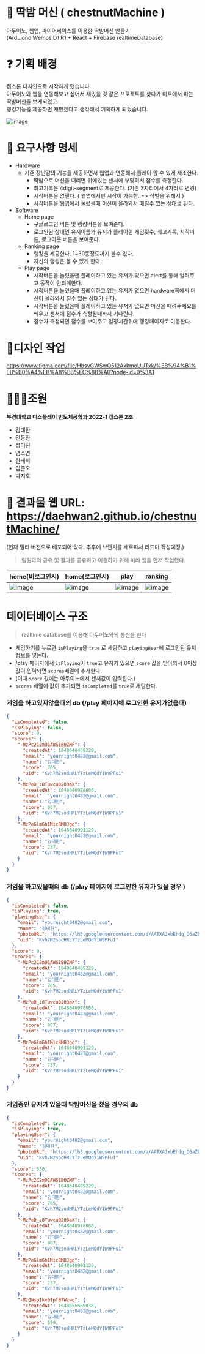 # 🥊 딱밤 머신 ( chestnutMachine )

아두이노, 웹앱, 파이어베이스를 이용한 딱밤머신 만들기<br/>
(Arduiono Wemos D1 R1 + React + Firebase realtimeDatabase)



# ❓ 기획 배경

캡스톤 디자인으로 시작하게 됐습니다.<br/>
아두이노와 웹을 연동해보고 싶어서 재밌을 것 같은 프로젝트를 찾다가 마트에서 파는 딱밤머신을 보게되었고<br/>
랭킹기능을 제공하면 재밌겠다고 생각해서 기획하게 되었습니다.


![image](https://user-images.githubusercontent.com/53414542/159893511-62be50c0-1a69-4eea-bb1e-fee4f87fe42d.png)


# 📃 요구사항 명세

- Hardware
  - 기존 장난감의 기능을 제공하면서 웹앱과 연동해서 플레이 할 수 있게 제조한다.
     - 딱밤으로 머신을 때리면 뒤에있는 센서에 부딪혀서 점수를 측정한다.
     - 최고기록은 4digit-segment로 제공한다. (기존 3자리에서 4자리로 변경)
     - 시작버튼은 없앤다. ( 웹앱에서만 시작이 가능함. => 식별을 위해서 )
     - 시작버튼을 웹앱에서 눌렀을때 머신이 올라와서 때릴수 있는 상태로 된다.
- Software
  - Home page
    - 구글로그인 버튼 및 랭킹버튼을 보여준다.
    - 로그인된 상태면 유저이름과 유저가 플레이한 게임횟수, 최고기록, 시작버튼, 로그아웃 버튼을 보여준다.
  - Ranking page 
    - 랭킹을 제공한다. 1~30등정도까지 볼수 있다.
    - 자신의 랭킹은 볼 수 있게 한다.
  - Play page
    - 시작버튼을 눌렀을땐 플레이하고 있는 유저가 있으면 alert를 통해 알려주고 동작이 안되게한다.
    - 시작버튼을 눌렀을때 플레이하고 있는 유저가 없으면 hardware쪽에서 머신이 올라와서 칠수 있는 상태가 된다.
    - 시작버튼을 눌렀을때 플레이하고 있는 유저가 없으면 머신을 때려주세요를 띄우고 센서에 점수가 측정될때까지 기다린다.
    - 점수가 측정되면 점수를 보여주고 일정시간뒤에 랭킹페이지로 이동한다.
 

# 🎨디자인 작업
https://www.figma.com/file/HbsvGWSwO512AxkmoUUTxk/%EB%94%B1%EB%B0%A4%EB%A8%B8%EC%8B%A0?node-id=0%3A1


# 👩‍👧‍👧조원
**부경대학교 디스플레이 반도체공학과 2022-1 캡스톤 2조**
- 김대환
- 안동환
- 성미진
- 염소연
- 한태희
- 임준오
- 박지호

# 👑 결과물 웹 URL: https://daehwan2.github.io/chestnutMachine/
(현재 멀티 버젼으로 배포되어 있다. 추후에 브랜치를 새로파서 리드미 작성예정.)
> 팀원과의 공유 및 결과를 공유하고 이용하기 위해 미리 웹을 먼저 작업했다.

|home(비로그인시)|home(로그인시)|play|ranking|
|------|---|---|---|
|![image](https://user-images.githubusercontent.com/53414542/160878649-5df5ba8c-8d82-4297-9813-f21eb105d84b.png)|![image](https://user-images.githubusercontent.com/53414542/160878778-ca2f37b0-1fb6-4492-bf46-be8e90936230.png)|![image](https://user-images.githubusercontent.com/53414542/160880086-86a95b8b-75eb-400d-84ef-1377c1694351.png)|![image](https://user-images.githubusercontent.com/53414542/160879181-13e82272-d717-4356-82dd-9ccc8e1a726b.png)|


# 데이터베이스 구조

> realtime database를 이용해 아두이노와의 통신을 한다
- 게임하기를 누르면 `isPlaying`을 `true` 로 세팅하고 `playingUser`에 로그인된 유저 정보를 넣는다.
- /play 페이지에서 `isPlaying`이 `true`고 유저가 있으면 `score` 값을 받아와서 0이상 값이 입력되면 `scores`배열에 추가한다.
- (이때 `score` 값에는 아두이노에서 센서값이 입력된다.)
- `scores` 배열에 값이 추가되면 `isCompleted`를 `true`로 세팅한다.

### 게임을 하고있지않을때의 db (/play 페이지에 로그인한 유저가없을때) 
```json
{
  "isCompleted": false,
  "isPlaying": false,
  "score": 0,
  "scores": {
    "-MzPc2C2mO1AWS1B0ZMF": {
      "createdAt": 1648640409229,
      "email": "yournight0482@gmail.com",
      "name": "김대환",
      "score": 765,
      "uid": "Kvh7M2sodHRLYTzLeMQdY1W9PFu1"
    },
    "-MzPeD_z8Tuwcu0203aX": {
      "createdAt": 1648640978086,
      "email": "yournight0482@gmail.com",
      "name": "김대환",
      "score": 807,
      "uid": "Kvh7M2sodHRLYTzLeMQdY1W9PFu1"
    },
    "-MzPeGlmGhIMicBMBJgo": {
      "createdAt": 1648640991129,
      "email": "yournight0482@gmail.com",
      "name": "김대환",
      "score": 737,
      "uid": "Kvh7M2sodHRLYTzLeMQdY1W9PFu1"
    }
  }
}

```

### 게임을 하고있을때의 db (/play 페이지에 로그인한 유저가 있을 경우 )

```json
{
  "isCompleted": false,
  "isPlaying": true,
  "playingUser": {
    "email": "yournight0482@gmail.com",
    "name": "김대환",
    "photoURL": "https://lh3.googleusercontent.com/a/AATXAJxbEhdq_D6aZbEbMoXP74LGmoNWmdqz1fjPf1RY=s96-c",
    "uid": "Kvh7M2sodHRLYTzLeMQdY1W9PFu1"
  },
  "score": 0,
  "scores": {
    "-MzPc2C2mO1AWS1B0ZMF": {
      "createdAt": 1648640409229,
      "email": "yournight0482@gmail.com",
      "name": "김대환",
      "score": 765,
      "uid": "Kvh7M2sodHRLYTzLeMQdY1W9PFu1"
    },
    "-MzPeD_z8Tuwcu0203aX": {
      "createdAt": 1648640978086,
      "email": "yournight0482@gmail.com",
      "name": "김대환",
      "score": 807,
      "uid": "Kvh7M2sodHRLYTzLeMQdY1W9PFu1"
    },
    "-MzPeGlmGhIMicBMBJgo": {
      "createdAt": 1648640991129,
      "email": "yournight0482@gmail.com",
      "name": "김대환",
      "score": 737,
      "uid": "Kvh7M2sodHRLYTzLeMQdY1W9PFu1"
    }
  }
}
```

### 게임중인 유저가 있을때 딱밤머신을 쳤을 경우의 db

```json
{
  "isCompleted": true,
  "isPlaying": true,
  "playingUser": {
    "email": "yournight0482@gmail.com",
    "name": "김대환",
    "photoURL": "https://lh3.googleusercontent.com/a/AATXAJxbEhdq_D6aZbEbMoXP74LGmoNWmdqz1fjPf1RY=s96-c",
    "uid": "Kvh7M2sodHRLYTzLeMQdY1W9PFu1"
  },
  "score": 550,
  "scores": {
    "-MzPc2C2mO1AWS1B0ZMF": {
      "createdAt": 1648640409229,
      "email": "yournight0482@gmail.com",
      "name": "김대환",
      "score": 765,
      "uid": "Kvh7M2sodHRLYTzLeMQdY1W9PFu1"
    },
    "-MzPeD_z8Tuwcu0203aX": {
      "createdAt": 1648640978086,
      "email": "yournight0482@gmail.com",
      "name": "김대환",
      "score": 807,
      "uid": "Kvh7M2sodHRLYTzLeMQdY1W9PFu1"
    },
    "-MzPeGlmGhIMicBMBJgo": {
      "createdAt": 1648640991129,
      "email": "yournight0482@gmail.com",
      "name": "김대환",
      "score": 737,
      "uid": "Kvh7M2sodHRLYTzLeMQdY1W9PFu1"
    },
    "-MzQWspIkv61pfB7Wzwq": {
      "createdAt": 1648655569038,
      "email": "yournight0482@gmail.com",
      "name": "김대환",
      "score": 550,
      "uid": "Kvh7M2sodHRLYTzLeMQdY1W9PFu1"
    }
  }
}

```
